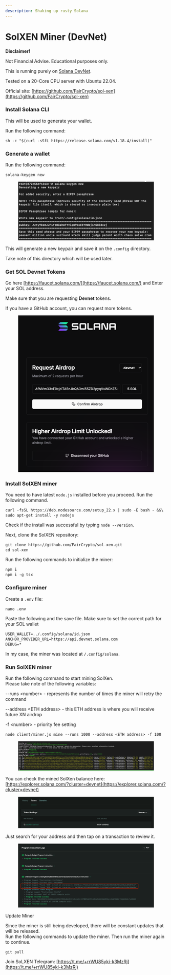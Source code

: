 ```yaml
---
description: Shaking up rusty Solana
---
```


# SolXEN Miner (DevNet)

**Disclaimer!**&#x20;

Not Financial Advise. Educational purposes only.&#x20;

This is running purely on [Solana DevNet](https://explorer.solana.com/?cluster=devnet).

Tested on a 20-Core CPU server with Ubuntu 22.04.

Official site: [https://github.com/FairCrypto/sol-xen](https://github.com/FairCrypto/sol-xen)



### Install Solana CLI

This will be used to generate your wallet.

Run the following command:

```
sh -c "$(curl -sSfL https://release.solana.com/v1.18.4/install)"
```



### Generate a wallet

Run the following command:

```
solana-keygen new
```

<figure><img src="../.gitbook/assets/image (18).png" alt="" width="563"><figcaption></figcaption></figure>

This will generate a new keypair and save it on the `.config` directory.&#x20;

Take note of this directory which will be used later.

### Get SOL Devnet Tokens

Go here [https://faucet.solana.com/](https://faucet.solana.com/) and Enter your SOL address.

Make sure that you are requesting **Devnet** tokens.

If you have a GitHub account, you can request more tokens.

<figure><img src="../.gitbook/assets/image (7).png" alt=""><figcaption></figcaption></figure>

### Install SolXEN miner

You need to have latest `node.js` installed before you proceed. Run the following command.

```
curl -fsSL https://deb.nodesource.com/setup_22.x | sudo -E bash - &&\
sudo apt-get install -y nodejs
```

Check if the install was successful by typing `node --version`.

Next, clone the SolXEN repository:

```
git clone https://github.com/FairCrypto/sol-xen.git
cd sol-xen
```

Run the following commands to initialize the miner:

```
npm i
npm i -g tsx
```

### Configure miner

Create a `.env` file:

```
nano .env
```

Paste the following and the save file. Make sure to set the correct path for your SOL wallet

```
USER_WALLET=../.config/solana/id.json
ANCHOR_PROVIDER_URL=https://api.devnet.solana.com
DEBUG=*
```

In my case, the miner was located at `/.config/solana`.&#x20;

### Run SolXEN miner

Run the following command to start mining SolXen.\
Please take note of the following variables:

\--runs \<number> - represents the number of times the miner will retry the command

\--address \<ETH address> - this ETH address is where you will receive future XN airdrop

\-f \<number> - priority fee setting

```
node client/miner.js mine --runs 1000 --address <ETH address> -f 100
```

<figure><img src="../.gitbook/assets/image (1).png" alt=""><figcaption></figcaption></figure>

You can check the mined SolXen balance here: [https://explorer.solana.com/?cluster=devnet](https://explorer.solana.com/?cluster=devnet)



<figure><img src="../.gitbook/assets/image (2).png" alt=""><figcaption></figcaption></figure>

Just search for your address and then tap on a transaction to review it.

<figure><img src="../.gitbook/assets/image (3).png" alt=""><figcaption></figcaption></figure>

Update Miner

Since the miner is still being developed, there will be constant updates that will be released.\
Run the following commands to update the miner. Then run the miner again to continue.

```
git pull
```



Join SoLXEN Telegram: [https://t.me/+rrWU85yki-k3MzRj](https://t.me/+rrWU85yki-k3MzRj)
